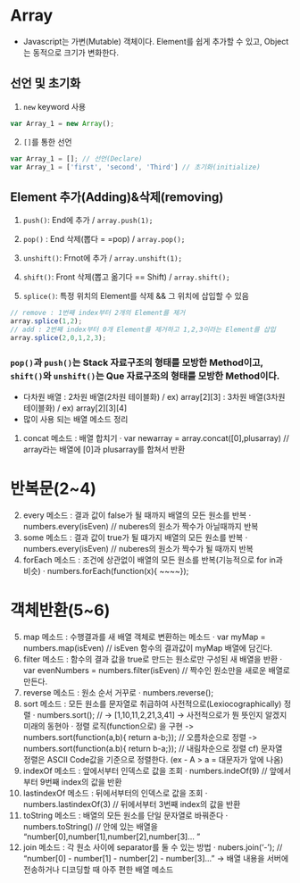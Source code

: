 # Array
 
* Javascript는 가변(Mutable) 객체이다. Element를 쉽게 추가할 수 있고, Object는 동적으로 크기가 변화한다.

## 선언 및 초기화

1) `new` keyword 사용
```javascript
var Array_1 = new Array();
```

2) `[]`를 통한 선언
```javascript
var Array_1 = []; // 선언(Declare)
var Array_1 = ['first', 'second', 'Third'] // 초기화(initialize)
```

## Element 추가(Adding)&삭제(removing)
1) `push()`: End에 추가 / `array.push(1);`

2) `pop()` : End 삭제(뽑다 = =pop) / `array.pop();`

3) `unshift()`: Frnot에 추가 / `array.unshift(1);`

4) `shift()`: Front 삭제(뽑고 옮기다 == Shift) / `array.shift();`

5) `splice()`: 특정 위치의 Element를 삭제 && 그 위치에 삽입할 수 있음
```javascript
// remove : 1번째 index부터 2개의 Element를 제거
array.splice(1,2);
// add : 2번째 index부터 0개 Element를 제거하고 1,2,3이라는 Element를 삽입
array.splice(2,0,1,2,3); 
```

### `pop()`과 `push()`는 **Stack** 자료구조의 형태를 모방한 Method이고, `shift()`와 `unshift()`는 **Que** 자료구조의 형태를 모방한 Method이다.  

- 다차원 배열
 : 2차원 배열(2차원 테이블화) / ex) array[2][3]
 : 3차원 배열(3차원 테이블화) / ex) array[2][3][4]
- 많이 사용 되는 배열 메소드 정리
1. concat 메소드 : 배열 합치기
 · var newarray = array.concat([0],plusarray) // array라는 배열에 [0]과 plusarray를 합쳐서 반환
# 반복문(2~4)
2. every 메소드 : 결과 값이 false가 될 때까지 배열의 모든 원소를 반복
 · numbers.every(isEven) // nuberes의 원소가 짝수가 아닐때까지 반복
3. some 메소드 : 결과 값이 true가 될 떄가지 배열의 모든 원소를 반복
 · numbers.every(isEven) // nuberes의 원소가 짝수가 될 때까지 반복
4. forEach 메소드 : 조건에 상관없이 배열의 모든 원소를 반복(기능적으로 for in과 비슷)
 · numbers.forEach(function(x){ ~~~~});
# 객체반환(5~6)
5. map 메소드 : 수행결과를 새 배열 객체로 변환하는 메소드
 · var myMap = numbers.map(isEven) // isEven 함수의 결과값이 myMap 배열에 담긴다.
6. filter 메소드 : 함수의 결과 값을 true로 만드는 원소로만 구성된 새 배열을 반환
 · var evenNumbers = numbers.filter(isEven) // 짝수인 원소만을 새로운 배열로 만든다.
7. reverse 메소드 : 원소 순서 거꾸로
 · numbers.reverse();
8. sort 메소드 : 모든 원소를 문자열로 취급하여 사전적으로(Lexiocographically) 정렬
 · numbers.sort(); // -> [1,10,11,2,21,3,41] -> 사전적으로가 뭔 뜻인지 알겠지 미래의 동현아
 · 정렬 로직(function으로) 을 구현 -> numbers.sort(function(a,b){ return a-b;}); // 오름차순으로 정렬
                                -> numbers.sort(function(a.b){ return b-a;}); // 내림차순으로 정렬
cf) 문자열 정렬은 ASCII Code값을 기준으로 정렬한다. (ex - A > a = 대문자가 앞에 나옴)
9. indexOf 메소드 : 앞에서부터 인덱스로 값을 조회
 · numbers.indeOf(9) // 앞에서부터 9번째 index의 값을 반환
10. lastindexOf 메소드 : 뒤에서부터의 인덱스로 값을 조회
 · numbers.lastindexOf(3) // 뒤에서부터 3번째 index의 값을 반환
11. toString 메소드 : 배열의 모든 원소를 단일 문자열로 바꿔준다
 · numbers.toString() // 안에 있는 배열을 “number[0],number[1],number[2],number[3]... ”
12. join 메소드 : 각 원소 사이에 separator를 둘 수 있는 방법
 · nubers.join(‘-’); // “number[0] - number[1] - number[2] - number[3]...”
 -> 배열 내용을 서버에 전송하거나 디코딩할 때 아주 편한 배열 메소드
